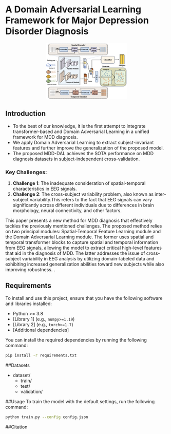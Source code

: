 # A Domain Adversarial Learning Framework for Major Depression Disorder Diagnosis


<div align="center">
    <img src="model.png" alt="Project Overview" width="50%" />
</div>


## Introduction

* To the best of our knowledge, it is the first attempt to integrate transformer-based and Domain Adversarial Learning in a unified framework for MDD diagnosis. 
* We apply Domain Adversarial Learning to extract subject-invariant features and further improve the generalization of the proposed model.
* The proposed MDD-DAL achieves the SOTA performance on MDD diagnosis datasets in subject-independent cross-validation.

### Key Challenges:
1. **Challenge 1**: The inadequate consideration of spatial-temporal characteristics in EEG signals.
2. **Challenge 2**: The cross-subject variability problem, also known as inter-subject variability.This refers to the fact that EEG signals can vary significantly across different individuals due to differences in brain morphology, neural connectivity, and other factors.

This paper presents a new method for MDD diagnosis that effectively tackles the previously mentioned challenges. The proposed method relies on two principal modules: Spatial-Temporal Feature Learning module and the Domain Adversarial Learning module. The former uses spatial and temporal transformer blocks to capture spatial and temporal information from EEG signals, allowing the model to extract critical high-level features that aid in the diagnosis of MDD. The latter addresses the issue of cross-subject variability in EEG analysis by utilizing domain-labeled data and exhibiting increased generalization abilities toward new subjects while also improving robustness. .

## Requirements

To install and use this project, ensure that you have the following software and libraries installed:

- Python >= 3.8
- [Library 1] (e.g., `numpy>=1.19`)
- [Library 2] (e.g., `torch>=1.7`)
- [Additional dependencies]

You can install the required dependencies by running the following command:

```bash
pip install -r requirements.txt
```
##Datasets
- dataset/
    - train/
    - test/
    - validation/

##Usage
To train the model with the default settings, run the following command:
```bash
python train.py --config config.json
```

##Citation
